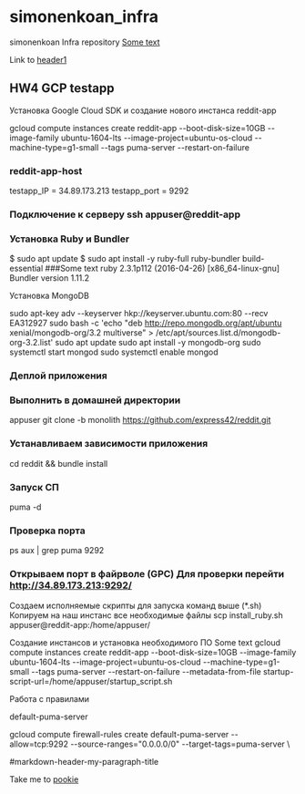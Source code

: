 # simonenkoan_infra
simonenkoan Infra repository
[Some text](#markdown-header-my-paragraph-title)

Link to [header1](#header1)


## HW4 GCP testapp
Установка Google Cloud SDK и создание нового инстанса reddit-app

gcloud compute instances create reddit-app --boot-disk-size=10GB --image-family ubuntu-1604-lts --image-project=ubuntu-os-cloud --machine-type=g1-small --tags puma-server --restart-on-failure

### reddit-app-host
testapp_IP = 34.89.173.213
testapp_port = 9292

### Подключение к серверу ssh appuser@reddit-app

### Установка Ruby и Bundler

$ sudo apt update 
$ sudo apt install -y ruby-full ruby-bundler build-essential
###<a name="header1"></a>Some text
ruby 2.3.1p112 (2016-04-26) [x86_64-linux-gnu] 
Bundler version 1.11.2

Установка MongoDB

sudo apt-key adv --keyserver hkp://keyserver.ubuntu.com:80 --recv EA312927 
sudo bash -c 'echo "deb http://repo.mongodb.org/apt/ubuntu xenial/mongodb-org/3.2 multiverse" > /etc/apt/sources.list.d/mongodb-org-3.2.list' 
sudo apt update 
sudo apt install -y mongodb-org 
sudo systemctl start mongod 
sudo systemctl enable mongod

### Деплой приложения

### Выполнить в домашней директории 
appuser git clone -b monolith https://github.com/express42/reddit.git 
### Устанавливаем зависимости приложения 
cd reddit && bundle install 

### Запуск СП 
puma -d 

### Проверка порта 
ps aux | grep puma 9292

### Открываем порт в файрволе (GPC) Для проверки перейти http://34.89.173.213:9292/

Создаем исполняемые скрипты для запуска команд выше (*.sh) Копируем на наш инстанс все необходимые файлы scp install_ruby.sh appuser@reddit-app:/home/appuser/

Создание инстансов и установка необходимого ПО
<a name="header1"></a>Some text
gcloud compute instances create reddit-app
--boot-disk-size=10GB
--image-family ubuntu-1604-lts
--image-project=ubuntu-os-cloud
--machine-type=g1-small
--tags puma-server
--restart-on-failure --metadata-from-file startup-script-url=/home/appuser/startup_script.sh

Работа с правилами

default-puma-server

gcloud compute firewall-rules create default-puma-server
--allow=tcp:9292
--source-ranges="0.0.0.0/0"
--target-tags=puma-server \

#markdown-header-my-paragraph-title

Take me to [pookie](#pookie)

